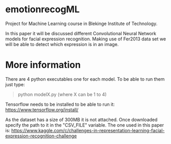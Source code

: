 # emotionrecogML
Project for Machine Learning course in Blekinge Institute of Technology.

In this paper it will be discussed different Convolutional Neural Network models for facial expression recognition. Making use
of Fer2013 data set we will be able to detect which expression is in an image.

# More information
There are 4 python executables one for each model.
To be able to run them just type:

>python modelX.py 
(where X can be 1 to 4)

Tensorflow needs to be installed to be able to run it:
https://www.tensorflow.org/install/

As the dataset has a size of 300MB it is not attached.
Once downloaded specify the path to it in the "CSV_FILE" variable. The one used in this paper is: https://www.kaggle.com/c/challenges-in-representation-learning-facial-expression-recognition-challenge

